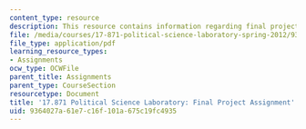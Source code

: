 ```yaml
---
content_type: resource
description: This resource contains information regarding final project assignment
file: /media/courses/17-871-political-science-laboratory-spring-2012/9364027a61e7c16f101a675c19fc4935_MIT17_871S12_Final.pdf
file_type: application/pdf
learning_resource_types:
- Assignments
ocw_type: OCWFile
parent_title: Assignments
parent_type: CourseSection
resourcetype: Document
title: '17.871 Political Science Laboratory: Final Project Assignment'
uid: 9364027a-61e7-c16f-101a-675c19fc4935
---
```

